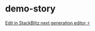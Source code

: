 # demo-story

[Edit in StackBlitz next generation editor ⚡️](https://stackblitz.com/~/github.com/swNotJoao/demo-story)